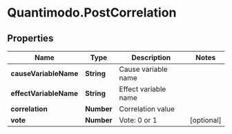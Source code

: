 # Quantimodo.PostCorrelation

## Properties
Name | Type | Description | Notes
------------ | ------------- | ------------- | -------------
**causeVariableName** | **String** | Cause variable name | 
**effectVariableName** | **String** | Effect variable name | 
**correlation** | **Number** | Correlation value | 
**vote** | **Number** | Vote: 0 or 1 | [optional] 


